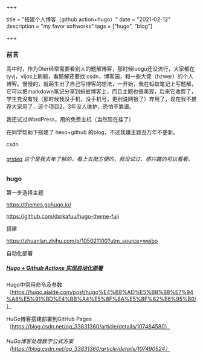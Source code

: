 +++

title = "搭建个人博客（github action+hugo）"
date = "2021-02-12"
description = "my favor softworks"
tags = ["hugo", "blog"]

+++

  

### 前言

高中时，作为OIer经常需要看别人的题解博客，那时候luogu还没流行，大家都在tyvj，vijos上刷题，看题解还要找 csdn，博客园，和一些大佬（hzwer）的个人博客。慢慢的，就萌生出了自己写博客的想法，一开始，我在蚂蚁笔记上写题解，它可以把markdown笔记分享到蚂蚁博客上，而且主题也很美观，后来它收费了，学生党没有钱（那时候我没手机，没手机号，更别说网银了）弃用了，现在我不推荐大家用了，这个项目2，3年没人维护，恐怕不靠谱。

我还试过WordPress，用的免费主机（当然现在挂了）

在同学帮助下搭建了 hexo+github 的blog，不过我嫌主题丑万年不更新。

csdn 

###### [gridea](https://github.com/getgridea/gridea) 这个是我去年了解的，看上去挺方便的，我没试过，感兴趣的可以看看。

<!--more-->



###  hugo

第一步选择主题

https://themes.gohugo.io/

https://github.com/dsrkafuu/hugo-theme-fuji

搭建

https://zhuanlan.zhihu.com/p/105021100?utm_source=weibo

自动化部署

##### [Hugo + Github Actions 实现自动化部署](https://immmmm.com/hugo-github-actions/)



Hugo中常用命令及参数（https://hugo.aiaide.com/post/hugo%E4%B8%AD%E5%B8%B8%E7%94%A8%E5%91%BD%E4%BB%A4%E5%8F%8A%E5%8F%82%E6%95%B0/）



HuGo博客搭建部署到GitHub Pages（https://blog.csdn.net/qq_33831360/article/details/107484580）

###### HuGo博客处理数学公式方案（https://blog.csdn.net/qq_33831360/article/details/107490524）



